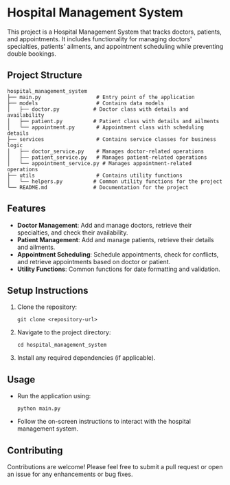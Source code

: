 # Hospital Management System

This project is a Hospital Management System that tracks doctors, patients, and appointments. It includes functionality for managing doctors' specialties, patients' ailments, and appointment scheduling while preventing double bookings.

## Project Structure

```
hospital_management_system
├── main.py                  # Entry point of the application
├── models                   # Contains data models
│   ├── doctor.py           # Doctor class with details and availability
│   ├── patient.py          # Patient class with details and ailments
│   └── appointment.py       # Appointment class with scheduling details
├── services                 # Contains service classes for business logic
│   ├── doctor_service.py    # Manages doctor-related operations
│   ├── patient_service.py   # Manages patient-related operations
│   └── appointment_service.py # Manages appointment-related operations
├── utils                    # Contains utility functions
│   └── helpers.py          # Common utility functions for the project
└── README.md               # Documentation for the project
```

## Features

- **Doctor Management**: Add and manage doctors, retrieve their specialties, and check their availability.
- **Patient Management**: Add and manage patients, retrieve their details and ailments.
- **Appointment Scheduling**: Schedule appointments, check for conflicts, and retrieve appointments based on doctor or patient.
- **Utility Functions**: Common functions for date formatting and validation.

## Setup Instructions

1. Clone the repository:
   ```
   git clone <repository-url>
   ```
2. Navigate to the project directory:
   ```
   cd hospital_management_system
   ```
3. Install any required dependencies (if applicable).

## Usage

- Run the application using:
  ```
  python main.py
  ```
- Follow the on-screen instructions to interact with the hospital management system.

## Contributing

Contributions are welcome! Please feel free to submit a pull request or open an issue for any enhancements or bug fixes.